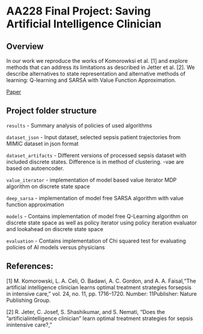 # AA228 Final Project: Saving Artificial Intelligence Clinician

## Overview

In our work we reproduce the works of Komorowksi et al. [1] and explore methods that can address its limitations as described in  Jetter  et  al.  [2]. We describe alternatives to state representation and alternative methods of learning: Q-learning and SARSA with Value Function Approximation.

[Paper](https://github.com/asyrovprog/AA228-Project/blob/master/AA228_Paper.pdf)

## Project folder structure

`results` - Summary analysis of policies of used algorithms

`dataset_json` - Input dataset, selected sepsis patient trajectories from MIMIC dataset in json format

`dataset_artifacts` - Different versions of processed sepsis dataset with included discrete states. Difference is in method of clustering. -vae are based on autoencoder.

`value_iterator` - implementation of model based value iterator MDP algorithm on discrete state space

`deep_sarsa` - implementation of model free SARSA algorithm with value function approximation

 `models` - Contains implementation of model free Q-Learning algorithm on discrete state space as well as policy iterator using policy iteration evaluator and lookahead on discrete state space 
   
 `evaluation`  - Contains implementation of Chi squared test for evaluating policies of AI models versus physicians

## References:

[1] M. Komorowski, L. A. Celi, O. Badawi, A. C. Gordon, and A. A. Faisal,“The artificial intelligence clinician learns optimal treatment strategies forsepsis  in  intensive  care,”  vol.  24,  no.  11,  pp.  1716–1720.   Number:  11Publisher: Nature Publishing Group.

[2]  R.  Jeter,  C.  Josef,  S.  Shashikumar,  and  S.  Nemati,  “Does  the  ”artificialintelligence  clinician”  learn  optimal  treatment  strategies  for  sepsis  inintensive care?,”
